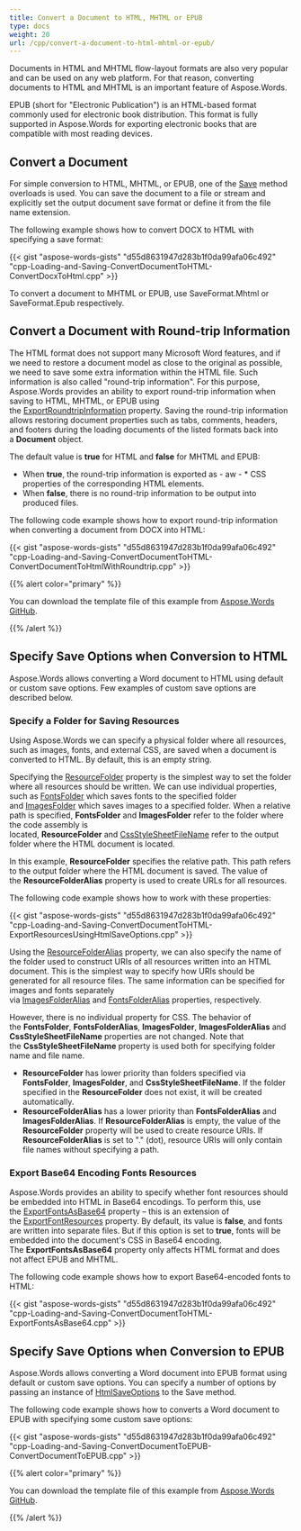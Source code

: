 ```yaml
---
title: Convert a Document to HTML, MHTML or EPUB
type: docs
weight: 20
url: /cpp/convert-a-document-to-html-mhtml-or-epub/
---
```


Documents in HTML and MHTML flow-layout formats are also very popular and can be used on any web platform. For that reason, converting documents to HTML and MHTML is an important feature of Aspose.Words.

EPUB (short for "Electronic Publication") is an HTML-based format commonly used for electronic book distribution. This format is fully supported in Aspose.Words for exporting electronic books that are compatible with most reading devices.

## Convert a Document

For simple conversion to HTML, MHTML, or EPUB, one of the [Save](https://apireference.aspose.com/words/cpp/class/aspose.words.document/#a1355bc15bd6da23c7bf65f3fcf0fb050) method overloads is used. You can save the document to a file or stream and explicitly set the output document save format or define it from the file name extension.

The following example shows how to convert DOCX to HTML with specifying a save format:

{{< gist "aspose-words-gists" "d55d8631947d283b1f0da99afa06c492" "cpp-Loading-and-Saving-ConvertDocumentToHTML-ConvertDocxToHtml.cpp" >}}

To convert a document to MHTML or EPUB, use SaveFormat.Mhtml or SaveFormat.Epub respectively.

## Convert a Document with Round-trip Information

The HTML format does not support many Microsoft Word features, and if we need to restore a document model as close to the original as possible, we need to save some extra information within the HTML file. Such information is also called "round-trip information". For this purpose, Aspose.Words provides an ability to export round-trip information when saving to HTML, MHTML, or EPUB using the [ExportRoundtripInformation](https://apireference.aspose.com/words/cpp/class/aspose.words.saving.html_save_options/#a7fe0a32e742927a323a1a7c087b3cc0c) property. Saving the round-trip information allows restoring document properties such as tabs, comments, headers, and footers during the loading documents of the listed formats back into a **Document** object.

The default value is **true** for HTML and **false** for MHTML and EPUB:

- When **true**, the round-trip information is exported as - aw - * CSS properties of the corresponding HTML elements.
- When **false**, there is no round-trip information to be output into produced files.

The following code example shows how to export round-trip information when converting a document from DOCX into HTML:

{{< gist "aspose-words-gists" "d55d8631947d283b1f0da99afa06c492" "cpp-Loading-and-Saving-ConvertDocumentToHTML-ConvertDocumentToHtmlWithRoundtrip.cpp" >}}

{{% alert color="primary" %}} 

You can download the template file of this example from [Aspose.Words GitHub](https://github.com/aspose-words/Aspose.Words-for-C/tree/master/Data/Loading-and-Saving/Test%20File%20\(doc\).doc).

{{% /alert %}} 

## Specify Save Options when Conversion to HTML

Aspose.Words allows converting a Word document to HTML using default or custom save options. Few examples of custom save options are described below.

### Specify a Folder for Saving Resources

Using Aspose.Words we can specify a physical folder where all resources, such as images, fonts, and external CSS, are saved when a document is converted to HTML. By default, this is an empty string.

Specifying the [ResourceFolder](https://apireference.aspose.com/words/cpp/class/aspose.words.saving.html_save_options/#a75948280481cc4bad02c6430732226d1) property is the simplest way to set the folder where all resources should be written. We can use individual properties, such as [FontsFolder](https://apireference.aspose.com/words/cpp/class/aspose.words.saving.html_save_options/#a4a8d6f4c9b9619bb1049a9c899b6334e) which saves fonts to the specified folder and [ImagesFolder](https://apireference.aspose.com/words/cpp/class/aspose.words.saving.html_save_options/#a1e4c5920bfaadd9284e2ce32f8c11648) which saves images to a specified folder. When a relative path is specified, **FontsFolder** and **ImagesFolder** refer to the folder where the code assembly is located, **ResourceFolder** and [CssStyleSheetFileName](https://apireference.aspose.com/words/cpp/class/aspose.words.saving.html_save_options/#a2da9664fbb253c6d725b60088ef21423) refer to the output folder where the HTML document is located.

In this example, **ResourceFolder** specifies the relative path. This path refers to the output folder where the HTML document is saved. The value of the **ResourceFolderAlias** property is used to create URLs for all resources.

The following code example shows how to work with these properties:

{{< gist "aspose-words-gists" "d55d8631947d283b1f0da99afa06c492" "cpp-Loading-and-Saving-ConvertDocumentToHTML-ExportResourcesUsingHtmlSaveOptions.cpp" >}}

Using the [ResourceFolderAlias](https://apireference.aspose.com/words/cpp/class/aspose.words.saving.html_save_options/#a5e63c4e5f01af50a479b0dc9e85b6bbd) property, we can also specify the name of the folder used to construct URIs of all resources written into an HTML document. This is the simplest way to specify how URIs should be generated for all resource files. The same information can be specified for images and fonts separately via [ImagesFolderAlias](https://apireference.aspose.com/words/cpp/class/aspose.words.saving.html_save_options/#a6fefd0650e96b44c91e4a1f8f45fbf0c) and [FontsFolderAlias](https://apireference.aspose.com/words/cpp/class/aspose.words.saving.html_save_options/#a0fa12f2fc6073edd9872356c0dfcce53) properties, respectively.

However, there is no individual property for CSS. The behavior of the **FontsFolder**, **FontsFolderAlias**, **ImagesFolder**, **ImagesFolderAlias** and **CssStyleSheetFileName** properties are not changed. Note that the **CssStyleSheetFileName** property is used both for specifying folder name and file name.

- **ResourceFolder** has lower priority than folders specified via **FontsFolder**, **ImagesFolder**, and **CssStyleSheetFileName**. If the folder specified in the **ResourceFolder** does not exist, it will be created automatically.
- **ResourceFolderAlias** has a lower priority than **FontsFolderAlias** and **ImagesFolderAlias**. If **ResourceFolderAlias** is empty, the value of the **ResourceFolder** property will be used to create resource URIs. If **ResourceFolderAlias** is set to "." (dot), resource URIs will only contain file names without specifying a path.

### Export Base64 Encoding Fonts Resources

Aspose.Words provides an ability to specify whether font resources should be embedded into HTML in Base64 encodings. To perform this, use the [ExportFontsAsBase64](https://apireference.aspose.com/words/cpp/class/aspose.words.saving.html_save_options/#aa1439577562a1a9d045a6c80eda4f578) property – this is an extension of the [ExportFontResources](https://apireference.aspose.com/words/cpp/class/aspose.words.saving.html_save_options/#aa11399e54dbb0dbe4de983d9e2092eb9) property. By default, its value is **false**, and fonts are written into separate files. But if this option is set to **true**, fonts will be embedded into the document's CSS in Base64 encoding. The **ExportFontsAsBase64** property only affects HTML format and does not affect EPUB and MHTML.

The following code example shows how to export Base64-encoded fonts to HTML:

{{< gist "aspose-words-gists" "d55d8631947d283b1f0da99afa06c492" "cpp-Loading-and-Saving-ConvertDocumentToHTML-ExportFontsAsBase64.cpp" >}}

## Specify Save Options when Conversion to EPUB

Aspose.Words allows converting a Word document into EPUB format using default or custom save options. You can specify a number of options by passing an instance of [HtmlSaveOptions](https://apireference.aspose.com/words/cpp/class/aspose.words.saving.html_save_options) to the Save method.

The following code example shows how to converts a Word document to EPUB with specifying some custom save options:

{{< gist "aspose-words-gists" "d55d8631947d283b1f0da99afa06c492" "cpp-Loading-and-Saving-ConvertDocumentToEPUB-ConvertDocumentToEPUB.cpp" >}}

{{% alert color="primary" %}} 

You can download the template file of this example from [Aspose.Words GitHub](https://github.com/aspose-words/Aspose.Words-for-C/tree/master/Data/Loading-and-Saving/Document.EpubConversion.doc).

{{% /alert %}} 
